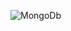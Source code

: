 ![MongoDb](https://github.com/chauhansumitdev/MongoDB_Learn/assets/103536827/1b211345-7389-472c-8492-f188e90bf73d)

